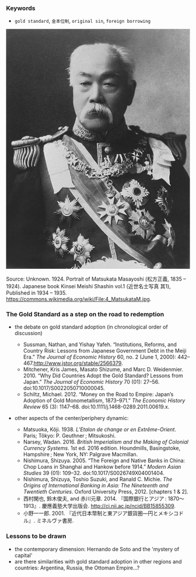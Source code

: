 ### Keywords
* `gold standard`, `金本位制`, `original sin`, `foreign borrowing`

![Matsukata Masayoshi](/img4_MatsukataM.jpg)

Source: Unknown. 1924. Portrait of Matsukata Masayoshi (松方正義, 1835 – 1924). Japanese book Kinsei Meishi Shashin vol.1 (近世名士写真 其1), Published  in 1934 – 1935. https://commons.wikimedia.org/wiki/File:4_MatsukataM.jpg.

### The Gold Standard as a step on the road to redemption

* the debate on gold standard adoption (in chronological order of discussion)
   * Sussman, Nathan, and Yishay Yafeh. “Institutions, Reforms, and Country Risk: Lessons from Japanese Government Debt in the Meiji Era.” *The Journal of Economic History* 60, no. 2 (June 1, 2000): 442–467.http://www.jstor.org/stable/2566379.
   * Mitchener, Kris James, Masato Shizume, and Marc D. Weidenmier. 2010. “Why Did Countries Adopt the Gold Standard? Lessons from Japan.” *The Journal of Economic History* 70 (01): 27–56. doi:10.1017/S0022050710000045.
   * Schiltz, Michael. 2012. “Money on the Road to Empire: Japan’s Adoption of Gold Monometallism, 1873–971.” *The Economic History Review* 65 (3): 1147–68. doi:10.1111/j.1468-0289.2011.00619.x.

* other aspects of the center/periphery dynamic:
   * Matsuoka, Kôji. 1938. *L’Etalon de change or en Extrême-Orient*. Paris; Tôkyo: P. Geuthner ; Mitsukoshi.
   * Narsey, Wadan. 2016. *British Imperialism and the Making of Colonial Currency Systems*. 1st ed. 2016 edition. Houndmills, Basingstoke, Hampshire ; New York, NY: Palgrave Macmillan.
   * Nishimura, Shizuya. 2005. “The Foreign and Native Banks in China: Chop Loans in Shanghai and Hankow before 1914.” *Modern Asian Studies* 39 (01): 109–32. doi:10.1017/S0026749X04001404.      
   * Nishimura, Shizuya, Toshio Suzuki, and Ranald C. Michie. *The Origins of International Banking in Asia: The Nineteenth and Twentieth Centuries*. Oxford University Press, 2012. [chapters 1 & 2].
   * 西村閑也, 鈴木俊夫, and 赤川元章. 2014. 『国際銀行とアジア : 1870〜1913』. 慶應義塾大学出版会. http://ci.nii.ac.jp/ncid/BB15855309.
   * 小野一一郎. 2001. 『近代日本幣制と東アジア銀貨圏―円とメキシコドル』. ミネルヴァ書房.


### Lessons to be drawn
* the contemporary dimension: Hernando de Soto and the 'mystery of capital'
* are there similarities with gold standard adoption in other regions and countries: Argentina, Russia, the Ottoman Empire...?

